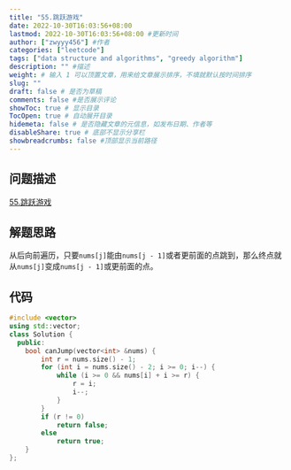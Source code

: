```yaml
---
title: "55.跳跃游戏"
date: 2022-10-30T16:03:56+08:00
lastmod: 2022-10-30T16:03:56+08:00 #更新时间
author: ["zwyyy456"] #作者
categories: ["leetcode"]
tags: ["data structure and algorithms", "greedy algorithm"]
description: "" #描述
weight: # 输入 1 可以顶置文章，用来给文章展示排序，不填就默认按时间排序
slug: ""
draft: false # 是否为草稿
comments: false #是否展示评论
showToc: true # 显示目录
TocOpen: true # 自动展开目录
hidemeta: false # 是否隐藏文章的元信息，如发布日期、作者等
disableShare: true # 底部不显示分享栏
showbreadcrumbs: false #顶部显示当前路径
---
```

## 问题描述
[55.跳跃游戏](https://leetcode.cn/problems/jump-game/)

## 解题思路
从后向前遍历，只要`nums[j]`能由`nums[j - 1]`或者更前面的点跳到，那么终点就从`nums[j]`变成`nums[j - 1]`或更前面的点。

## 代码
```cpp
#include <vector>
using std::vector;
class Solution {
  public:
    bool canJump(vector<int> &nums) {
        int r = nums.size() - 1;
        for (int i = nums.size() - 2; i >= 0; i--) {
            while (i >= 0 && nums[i] + i >= r) {
                r = i;
                i--;
            }
        }
        if (r != 0)
            return false;
        else
            return true;
    }
};
```

